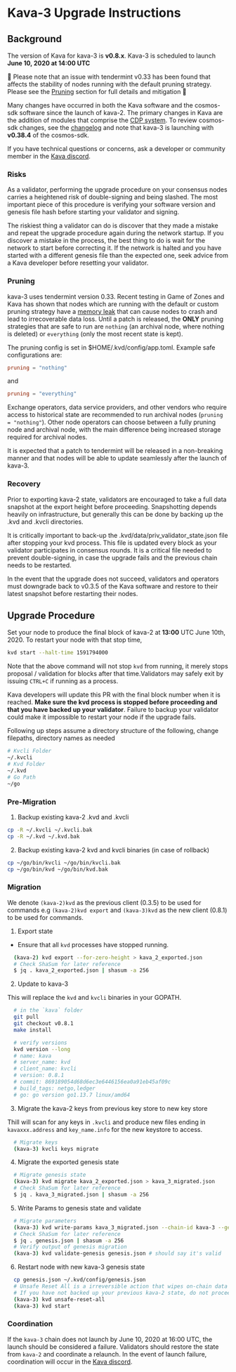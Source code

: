 # Kava-3 Upgrade Instructions

## Background

The version of Kava for kava-3 is __v0.8.x__. Kava-3 is scheduled to launch __June 10, 2020 at 14:00 UTC__

🚨 Please note that an issue with tendermint v0.33 has been found that affects the stability of nodes running with the default pruning strategy. Please see the [Pruning](#Pruning) section for full details and mitigation 🚨

Many changes have occurred in both the Kava software and the cosmos-sdk software since the launch of kava-2. The primary changes in Kava are the addition of modules that comprise the [CDP system](https://docs.kava.io/). To review cosmos-sdk changes, see the [changelog](https://github.com/cosmos/cosmos-sdk/blob/v0.38.4/CHANGELOG.md) and note that kava-3 is launching with __v0.38.4__ of the cosmos-sdk.

If you have technical questions or concerns, ask a developer or community member in the [Kava discord](https://discord.com/invite/kQzh3Uv).

### Risks

As a validator, performing the upgrade procedure on your consensus nodes carries a heightened risk of double-signing and being slashed. The most important piece of this procedure is verifying your software version and genesis file hash before starting your validator and signing.

The riskiest thing a validator can do is discover that they made a mistake and repeat the upgrade procedure again during the network startup. If you discover a mistake in the process, the best thing to do is wait for the network to start before correcting it. If the network is halted and you have started with a different genesis file than the expected one, seek advice from a Kava developer before resetting your validator.

### Pruning

kava-3 uses tendermint version 0.33. Recent testing in Game of Zones and Kava has shown that nodes which are running with the default or custom pruning strategy have a [memory leak](https://github.com/tendermint/iavl/issues/256) that can cause nodes to crash and lead to irrecoverable data loss. Until a patch is released, the __ONLY__ pruning strategies that are safe to run are `nothing` (an archival node, where nothing is deleted) or `everything` (only the most recent state is kept).

The pruning config is set in $HOME/.kvd/config/app.toml. Example safe configurations are:

```toml
pruning = "nothing"
```

and

```toml
pruning = "everything"
```

Exchange operators, data service providers, and other vendors who require access to historical state are recommended to run archival nodes (`pruning = "nothing"`). Other node operators can choose between a fully pruning node and archival node, with the main difference being increased storage required for archival nodes.

It is expected that a patch to tendermint will be released in a non-breaking manner and that nodes will be able to update seamlessly after the launch of kava-3.

### Recovery

Prior to exporting kava-2 state, validators are encouraged to take a full data snapshot at the export height before proceeding. Snapshotting depends heavily on infrastructure, but generally this can be done by backing up the .kvd and .kvcli directories.

It is critically important to back-up the .kvd/data/priv_validator_state.json file after stopping your kvd process. This file is updated every block as your validator participates in consensus rounds. It is a critical file needed to prevent double-signing, in case the upgrade fails and the previous chain needs to be restarted.

In the event that the upgrade does not succeed, validators and operators must downgrade back to v0.3.5 of the Kava software and restore to their latest snapshot before restarting their nodes.

## Upgrade Procedure

Set your node to produce the final block of kava-2 at __13:00__ UTC June 10th, 2020. To restart your node with that stop time,

```sh
kvd start --halt-time 1591794000
```

Note that the above command will not stop `kvd` from running, it merely stops proposal / validation for blocks after that time.Validators may safely exit by issuing `CTRL+C` if running as a process.

Kava developers will update this PR with the final block number when it is reached. __Make sure the kvd process is stopped before proceeding and that you have backed up your validator__. Failure to backup your validator could make it impossible to restart your node if the upgrade fails.

Following up steps assume a directory structure of the following, change filepaths, directory names as needed

```bash
# Kvcli Folder
~/.kvcli
# Kvd Folder
~/.kvd
# Go Path
~/go
```

### Pre-Migration

1. Backup existing kava-2 .kvd and .kvcli
```sh
cp -R ~/.kvcli ~/.kvcli.bak
cp -R ~/.kvd ~/.kvd.bak
```

2. Backup existing kava-2 kvd and kvcli binaries (in case of rollback)
```sh
cp ~/go/bin/kvcli ~/go/bin/kvcli.bak
cp ~/go/bin/kvd ~/go/bin/kvd.bak
```

### Migration

We denote `(kava-2)kvd` as the previous client (0.3.5) to be used for commands e.g `(kava-2)kvd export` and `(kava-3)kvd` as the new client (0.8.1) to be used for commands.

1. Export state

- Ensure that all `kvd` processes have stopped running.

```sh
  (kava-2) kvd export --for-zero-height > kava_2_exported.json
  # Check ShaSum for later reference
  $ jq . kava_2_exported.json | shasum -a 256
```

2. Update to kava-3

This will replace the `kvd` and `kvcli` binaries in your GOPATH.

```sh
  # in the `kava` folder
  git pull
  git checkout v0.8.1
  make install

  # verify versions
  kvd version --long
  # name: kava
  # server_name: kvd
  # client_name: kvcli
  # version: 0.8.1
  # commit: 869189054d68d6ec3e6446156ea0a91eb45af09c
  # build_tags: netgo,ledger
  # go: go version go1.13.7 linux/amd64
```

3. Migrate the kava-2 keys from previous key store to new key store

Thill will scan for any keys in `.kvcli` and produce new files ending in `kavaxxx.address` and `key_name.info` for the new keystore to access.

```sh
  # Migrate keys
  (kava-3) kvcli keys migrate
```

4. Migrate the exported genesis state

```sh
  # Migrate genesis state
  (kava-3) kvd migrate kava_2_exported.json > kava_3_migrated.json
  # Check ShaSum for later reference
  $ jq . kava_3_migrated.json | shasum -a 256
```

5. Write Params to genesis state and validate

```sh
  # Migrate parameters
  (kava-3) kvd write-params kava_3_migrated.json --chain-id kava-3 --genesis-time 2020-06-10T14:00:00Z > genesis.json
  # Check ShaSum for later reference
  $ jq . genesis.json | shasum -a 256
  # Verify output of genesis migration
  (kava-3) kvd validate-genesis genesis.json # should say it's valid
```

6. Restart node with new kava-3 genesis state

```sh
  cp genesis.json ~/.kvd/config/genesis.json
  # Unsafe Reset All is a irreversible action that wipes on-chain data and prepares the chain for a start from genesis
  # If you have not backed up your previous kava-2 state, do not proceed.
  (kava-3) kvd unsafe-reset-all
  (kava-3) kvd start
```

### Coordination

If the `kava-3` chain does not launch by June 10, 2020 at 16:00 UTC, the launch should be considered a failure. Validators should restore the state from `kava-2` and coordinate a relaunch. In the event of launch failure, coordination will occur in the [Kava discord](https://discord.com/invite/kQzh3Uv).
